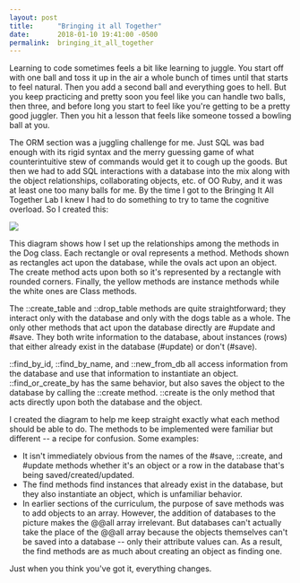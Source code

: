 ```yaml
---
layout: post
title:      "Bringing it all Together"
date:       2018-01-10 19:41:00 -0500
permalink:  bringing_it_all_together
---
```


Learning to code sometimes feels a bit like learning to juggle. You start off with one ball and toss it up in the air a whole bunch of times until that starts to feel natural. Then you add a second ball and everything goes to hell. But you keep practicing and pretty soon you feel like you can handle two balls, then three, and before long you start to feel like you're getting to be a pretty good juggler. Then you hit a lesson that feels like someone tossed a bowling ball at you.

The ORM section was a juggling challenge for me. Just SQL was bad enough with its rigid syntax and the merry guessing game of what counterintuitive stew of commands would get it to cough up the goods. But then we had to add SQL interactions with a database into the mix along with the object relationships, collaborating objects, etc. of OO Ruby, and it was at least one too many balls for me. By the time I got to the Bringing It All Together Lab I knew I had to do something to try to tame the cognitive overload. So I created this:

![](http://burtonux.com/flatiron_blog/bringing_it_all_together.png)

This diagram shows how I set up the relationships among the methods in the Dog class. Each rectangle or oval represents a method. Methods shown as rectangles act upon the database, while the ovals act upon an object. The create method acts upon both so it's represented by a rectangle with rounded corners. Finally, the yellow methods are instance methods while the white ones are Class methods. 

The ::create_table and ::drop_table methods are quite straightforward; they interact only with the database and only with the dogs table as a whole. The only other methods that act upon the database directly are #update and #save. They both write information to the database, about instances (rows) that either already exist in the database (#update) or don't (#save). 

::find_by_id, ::find_by_name, and ::new_from_db all access information from the database and use that information to instantiate an object. ::find_or_create_by has the same behavior, but also saves the object to the database by calling the ::create method. ::create is the only method that acts directly upon both the database and the object.

I created the diagram to help me keep straight exactly what each method should be able to do. The methods to be implemented were familiar but different -- a recipe for confusion. Some examples:
* It isn't immediately obvious from the names of the #save, ::create, and #update methods whether it's an object or a row in the database that's being saved/created/updated. 
* The find methods find instances that already exist in the database, but they also instantiate an object, which is unfamiliar behavior.
* In earlier sections of the curriculum, the purpose of save methods was to add objects to an array. However, the addition of databases to the picture makes the @@all array irrelevant. But databases can't actually take the place of the @@all array because the objects themselves can't be saved into a database -- only their attribute values can. As a result, the find methods are as much about creating an object as finding one.

Just when you think you've got it, everything changes.

